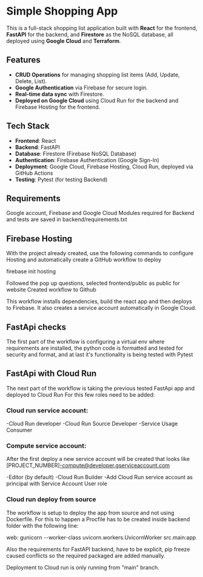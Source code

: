 # Simple Shopping App

This is a full-stack shopping list application built with **React** for the frontend, **FastAPI** for the backend, and **Firestore** as the NoSQL database, all deployed using **Google Cloud** and **Terraform**.

## Features

- **CRUD Operations** for managing shopping list items (Add, Update, Delete, List).
- **Google Authentication** via Firebase for secure login.
- **Real-time data sync** with Firestore.
- **Deployed on Google Cloud** using Cloud Run for the backend and Firebase Hosting for the frontend.
  
## Tech Stack

- **Frontend**: React
- **Backend**: FastAPI
- **Database**: Firestore (Firebase NoSQL Database)
- **Authentication**: Firebase Authentication (Google Sign-In)
- **Deployment**: Google Cloud, Firebase Hosting, Cloud Run, deployed via GitHub Actions
- **Testing**: Pytest (for testing Backend)

## Requirements

Google account, Firebase and Google Cloud
Modules required for Backend and tests are saved in backend/requirements.txt

## Firebase Hosting

With the project already created, use the following commands to configure Hosting and automatically create a GitHub workflow to deploy

firebase init hosting

Followed the pop up questions, selected frontend/public as public for website
Created workflow to Github

This workflow installs dependencies, build the react app and then deploys to Firebase.
It also creates a service account automatically in Google Cloud.

## FastApi checks

The first part of the workflow is configuring a virtual env where requirements are installed, the python code is formatted and tested for security and format, and at last it's functionality is being tested with Pytest

## FastApi with Cloud Run

The next part of the workflow is taking the previous tested FastApi app and deployed to Cloud Run
For this few roles need to be added:

### Cloud run service account:
-Cloud Run developer
-Cloud Run Source Developer
-Service Usage Consumer

### Compute service account:
After the first deploy a new service account will be created that looks like
[PROJECT_NUMBER]-compute@developer.gserviceaccount.com

-Editor (by default)
-Cloud Run Builder
-Add Cloud Run service account as principal with Service Account User role

### Cloud run deploy from source
The workflow is setup to deploy the app from source and not using Dockerfile. For this to happen a Procfile has to be created inside backend folder with the following line:

web: gunicorn --worker-class uvicorn.workers.UvicornWorker src.main:app

Also the requirements for FastAPI backend, have to be explicit, pip freeze caused conflicts so the required packaged are added manually.

Deployment to Cloud run is only running from "main" branch.





